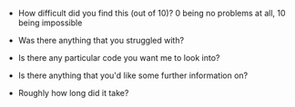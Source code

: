 - How difficult did you find this (out of 10)? 0 being no problems at all, 10 being impossible

- Was there anything that you struggled with?

- Is there any particular code you want me to look into?

- Is there anything that you'd like some further information on?

- Roughly how long did it take?
